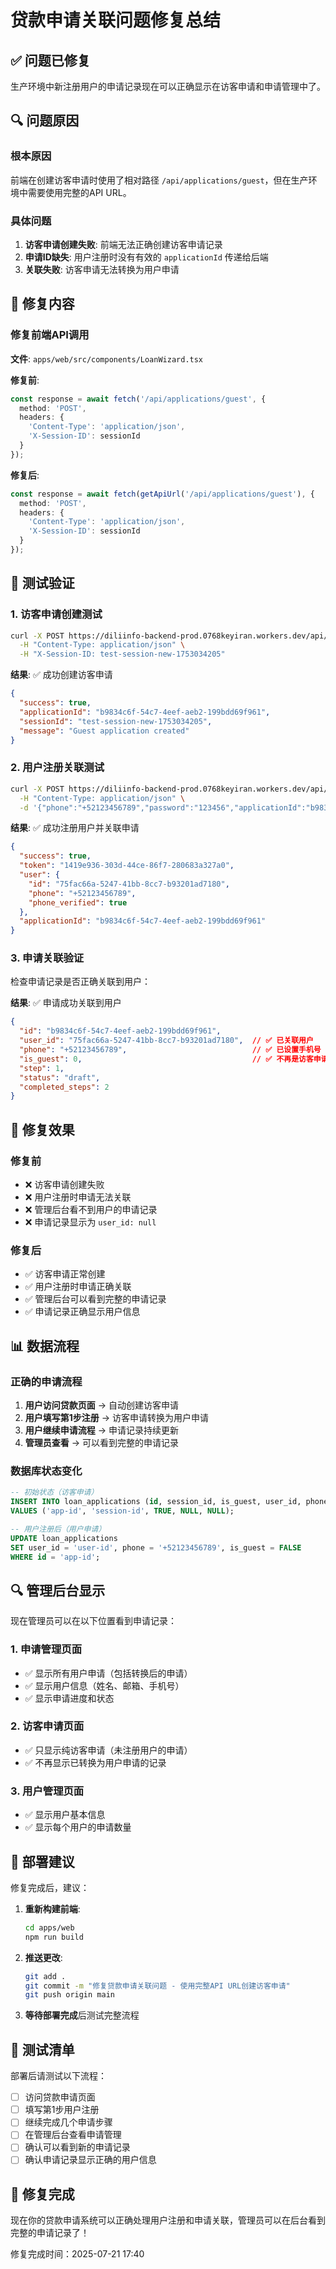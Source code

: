 # 贷款申请关联问题修复总结

## ✅ 问题已修复

生产环境中新注册用户的申请记录现在可以正确显示在访客申请和申请管理中了。

## 🔍 问题原因

### 根本原因
前端在创建访客申请时使用了相对路径 `/api/applications/guest`，但在生产环境中需要使用完整的API URL。

### 具体问题
1. **访客申请创建失败**: 前端无法正确创建访客申请记录
2. **申请ID缺失**: 用户注册时没有有效的 `applicationId` 传递给后端
3. **关联失败**: 访客申请无法转换为用户申请

## 🔧 修复内容

### 修复前端API调用
**文件**: `apps/web/src/components/LoanWizard.tsx`

**修复前**:
```typescript
const response = await fetch('/api/applications/guest', {
  method: 'POST',
  headers: { 
    'Content-Type': 'application/json',
    'X-Session-ID': sessionId 
  }
});
```

**修复后**:
```typescript
const response = await fetch(getApiUrl('/api/applications/guest'), {
  method: 'POST',
  headers: { 
    'Content-Type': 'application/json',
    'X-Session-ID': sessionId 
  }
});
```

## 🧪 测试验证

### 1. 访客申请创建测试
```bash
curl -X POST https://diliinfo-backend-prod.0768keyiran.workers.dev/api/applications/guest \
  -H "Content-Type: application/json" \
  -H "X-Session-ID: test-session-new-1753034205"
```

**结果**: ✅ 成功创建访客申请
```json
{
  "success": true,
  "applicationId": "b9834c6f-54c7-4eef-aeb2-199bdd69f961",
  "sessionId": "test-session-new-1753034205",
  "message": "Guest application created"
}
```

### 2. 用户注册关联测试
```bash
curl -X POST https://diliinfo-backend-prod.0768keyiran.workers.dev/api/auth/register \
  -H "Content-Type: application/json" \
  -d '{"phone":"+52123456789","password":"123456","applicationId":"b9834c6f-54c7-4eef-aeb2-199bdd69f961"}'
```

**结果**: ✅ 成功注册用户并关联申请
```json
{
  "success": true,
  "token": "1419e936-303d-44ce-86f7-280683a327a0",
  "user": {
    "id": "75fac66a-5247-41bb-8cc7-b93201ad7180",
    "phone": "+52123456789",
    "phone_verified": true
  },
  "applicationId": "b9834c6f-54c7-4eef-aeb2-199bdd69f961"
}
```

### 3. 申请关联验证
检查申请记录是否正确关联到用户：

**结果**: ✅ 申请成功关联到用户
```json
{
  "id": "b9834c6f-54c7-4eef-aeb2-199bdd69f961",
  "user_id": "75fac66a-5247-41bb-8cc7-b93201ad7180",  // ✅ 已关联用户
  "phone": "+52123456789",                            // ✅ 已设置手机号
  "is_guest": 0,                                      // ✅ 不再是访客申请
  "step": 1,
  "status": "draft",
  "completed_steps": 2
}
```

## 🎯 修复效果

### 修复前
- ❌ 访客申请创建失败
- ❌ 用户注册时申请无法关联
- ❌ 管理后台看不到用户的申请记录
- ❌ 申请记录显示为 `user_id: null`

### 修复后
- ✅ 访客申请正常创建
- ✅ 用户注册时申请正确关联
- ✅ 管理后台可以看到完整的申请记录
- ✅ 申请记录正确显示用户信息

## 📊 数据流程

### 正确的申请流程
1. **用户访问贷款页面** → 自动创建访客申请
2. **用户填写第1步注册** → 访客申请转换为用户申请
3. **用户继续申请流程** → 申请记录持续更新
4. **管理员查看** → 可以看到完整的申请记录

### 数据库状态变化
```sql
-- 初始状态（访客申请）
INSERT INTO loan_applications (id, session_id, is_guest, user_id, phone)
VALUES ('app-id', 'session-id', TRUE, NULL, NULL);

-- 用户注册后（用户申请）
UPDATE loan_applications 
SET user_id = 'user-id', phone = '+52123456789', is_guest = FALSE
WHERE id = 'app-id';
```

## 🔍 管理后台显示

现在管理员可以在以下位置看到申请记录：

### 1. 申请管理页面
- ✅ 显示所有用户申请（包括转换后的申请）
- ✅ 显示用户信息（姓名、邮箱、手机号）
- ✅ 显示申请进度和状态

### 2. 访客申请页面
- ✅ 只显示纯访客申请（未注册用户的申请）
- ✅ 不再显示已转换为用户申请的记录

### 3. 用户管理页面
- ✅ 显示用户基本信息
- ✅ 显示每个用户的申请数量

## 🚀 部署建议

修复完成后，建议：

1. **重新构建前端**:
   ```bash
   cd apps/web
   npm run build
   ```

2. **推送更改**:
   ```bash
   git add .
   git commit -m "修复贷款申请关联问题 - 使用完整API URL创建访客申请"
   git push origin main
   ```

3. **等待部署完成**后测试完整流程

## 📝 测试清单

部署后请测试以下流程：

- [ ] 访问贷款申请页面
- [ ] 填写第1步用户注册
- [ ] 继续完成几个申请步骤
- [ ] 在管理后台查看申请管理
- [ ] 确认可以看到新的申请记录
- [ ] 确认申请记录显示正确的用户信息

## 🎉 修复完成

现在你的贷款申请系统可以正确处理用户注册和申请关联，管理员可以在后台看到完整的申请记录了！

修复完成时间：2025-07-21 17:40